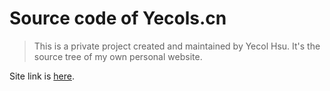 Source code of Yecols.cn
=========

>This is a private project created and maintained by Yecol Hsu.
>It's the source tree of my own personal website.

Site link is [here](http://yecols.cn/ "link").
